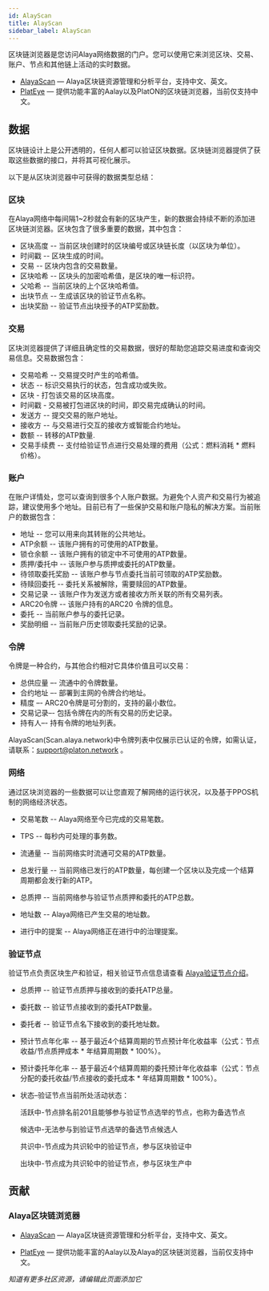 ```yaml
---
id: AlayScan
title: AlayScan
sidebar_label: AlayScan
---
```



区块链浏览器是您访问Alaya网络数据的门户。您可以使用它来浏览区块、交易、账户、节点和其他链上活动的实时数据。

- [AlayaScan](https://scan.alaya.network) — Alaya区块链资源管理和分析平台，支持中文、英文。
- [PlatEye](https://alayascan.com/) — 提供功能丰富的Aalay以及PlatON的区块链浏览器，当前仅支持中文。



## 数据

区块链设计上是公开透明的，任何人都可以验证区块数据。区块链浏览器提供了获取这些数据的接口，并将其可视化展示。

以下是从区块浏览器中可获得的数据类型总结：



### 区块

在Alaya网络中每间隔1~2秒就会有新的区块产生，新的数据会持续不断的添加进区块链浏览器。区块包含了很多重要的数据，其中包含：

- 区块高度 -- 当前区块创建时的区块编号或区块链长度（以区块为单位）。
- 时间戳 -- 区块生成的时间。
- 交易 -- 区块内包含的交易数量。
- 区块哈希 -- 区块头的加密哈希值，是区块的唯一标识符。
- 父哈希 -- 当前区块的上个区块哈希值。
- 出块节点 -- 生成该区块的验证节点名称。
- 出块奖励 -- 验证节点出块授予的ATP奖励数。



### 交易

区块浏览器提供了详细且确定性的交易数据，很好的帮助您追踪交易进度和查询交易信息。交易数据包含：

- 交易哈希 -- 交易提交时产生的哈希值。
- 状态 -- 标识交易执行的状态，包含成功或失败。
- 区块 - 打包该交易的区块高度。
- 时间戳 - 交易被打包进区块的时间，即交易完成确认的时间。
- 发送方 -- 提交交易的账户地址。
- 接收方 -- 与交易进行交互的接收方或智能合约地址。
- 数额 -- 转移的ATP数量.
- 交易手续费 -- 支付给验证节点进行交易处理的费用（公式：燃料消耗 * 燃料价格）。



### 账户

在账户详情处，您可以查询到很多个人账户数据。为避免个人资产和交易行为被追踪，建议使用多个地址。目前已有了一些保护交易和账户隐私的解决方案。当前账户的数据包含：

- 地址 -- 您可以用来向其转账的公共地址。
- ATP余额 -- 该账户拥有的可使用的ATP数量。
- 锁仓余额 -- 该账户拥有的锁定中不可使用的ATP数量。
- 质押/委托中 -- 该账户参与质押或委托的ATP数量。
- 待领取委托奖励 -- 该账户参与节点委托当前可领取的ATP奖励数。
- 待赎回委托 -- 委托关系被解除，需要赎回的ATP数量。
- 交易记录 -- 该账户作为发送方或者接收方所关联的所有交易列表。
- ARC20令牌 --  该账户持有的ARC20 令牌的信息。
- 委托 -- 当前账户参与的委托记录。
- 奖励明细 -- 当前账户历史领取委托奖励的记录。



### 令牌

令牌是一种合约，与其他合约相对它具体价值且可以交易：

- 总供应量 –- 流通中的令牌数量。
- 合约地址 –- 部署到主网的令牌合约地址。
- 精度 –-  ARC20令牌是可分割的，支持的最小数位。
- 交易记录–- 包括令牌在内的所有交易的历史记录。
- 持有人–- 持有令牌的地址列表。

AlayaScan(Scan.alaya.network)中令牌列表中仅展示已认证的令牌，如需认证，请联系：support@platon.network 。



### 网络

通过区块浏览器的一些数据可以让您直观了解网络的运行状况，以及基于PPOS机制的网络经济状态。

- 交易笔数 -- Alaya网络至今已完成的交易笔数。

- TPS -- 每秒内可处理的事务数。

- 流通量 -- 当前网络实时流通可交易的ATP数量。

- 总发行量 -- 当前网络已发行的ATP数量，每创建一个区块以及完成一个结算周期都会发行新的ATP。

- 总质押 -- 当前网络参与验证节点质押和委托的ATP总数。

- 地址数 -- Alaya网络已产生交易的地址数。

- 进行中的提案 -- Alaya网络正在进行中的治理提案。

  

### 验证节点

验证节点负责区块生产和验证，相关验证节点信息请查看 [Alaya验证节点介绍](/alaya-devdocs/zh-CN/Intro_to_validator)。

- 总质押 -- 验证节点质押与接收到的委托ATP总量。

- 委托数 -- 验证节点接收到的委托ATP数量。

- 委托者 -- 验证节点名下接收到的委托地址数。

- 预计节点年化率 -- 基于最近4个结算周期的节点预计年化收益率（公式：节点收益/节点质押成本 * 年结算周期数 * 100%）。

- 预计委托年化率 -- 基于最近4个结算周期的委托预计年化收益率（公式：节点分配的委托收益/节点接收的委托成本 * 年结算周期数 * 100%）。

- 状态–验证节点当前所处活动状态：

  活跃中-节点排名前201且能够参与验证节点选举的节点，也称为备选节点

  候选中-无法参与到验证节点选举的备选节点候选人

  共识中-节点成为共识轮中的验证节点，参与区块验证中

  出块中-节点成为共识轮中的验证节点，参与区块生产中



## 贡献



### **Alaya区块链浏览器**

- [AlayaScan](https://scan.Alaya.network) — Alaya区块链资源管理和分析平台，支持中文、英文。

- [PlatEye](https://alayascan.com/) — 提供功能丰富的Aalay以及Alaya的区块链浏览器，当前仅支持中文。

*知道有更多社区资源，请编辑此页面添加它*


